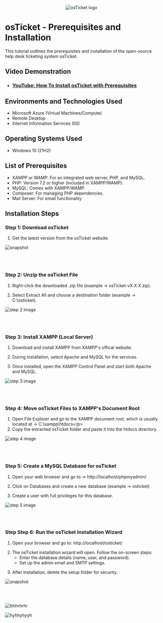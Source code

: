 <p align="center">
<img src="https://i.imgur.com/Clzj7Xs.png" alt="osTicket logo"/>
</p>

<h1>osTicket - Prerequisites and Installation</h1>
This tutorial outlines the prerequisites and installation of the open-source help desk ticketing system osTicket.<br />


<h2>Video Demonstration</h2>

- ### [YouTube: How To Install osTicket with Prerequisites](https://www.youtube.com/watch?v=8bkXbgbJEGk&t=179s)

<h2>Environments and Technologies Used</h2>

- Microsoft Azure (Virtual Machines/Compute)
- Remote Desktop
- Internet Information Services (IIS)

<h2>Operating Systems Used </h2>

- Windows 10</b> (21H2)

<h2>List of Prerequisites</h2>

- XAMPP or WAMP: For an integrated web server, PHP, and MySQL.
- PHP: Version 7.2 or higher (included in XAMPP/WAMP).
- MySQL: Comes with XAMPP/WAMP.
- Composer: For managing PHP dependencies.
- Mail Server: For email functionality 

<h2>Installation Steps</h2>
<p>
<h3>Step 1: Download osTicket</h3>

1. Get the latest version from the osTicket website.
  
![snapshot](https://github.com/user-attachments/assets/da8ba679-06cb-49a5-8a2d-f289cf5ab521)

>
<p> 
<br />
<br />
<p>
<h3>Step 2: Unzip the osTicket File</h3>

1. Right-click the downloaded .zip file (example -> osTicket-vX.X.X.zip).</p>
2. Select Extract All and choose a destination folder (example -> C:\osticket).</p>
   
  
![step 2 image](https://github.com/user-attachments/assets/97f1a53f-809c-401c-b52b-92044fc21670)


>
<p> 
<br />
<br /> 
<p>
<h3>Step 3: Install XAMPP (Local Server)</h3>

1. Download and install XAMPP from XAMPP's offical website.</p>
2. During installation, select Apache and MySQL for the services.</p>
3. Once installed, open the XAMPP Control Panel and start both Apache and MySQL.</p>

![step 3 image](https://github.com/user-attachments/assets/7d3b87f6-9eb0-4b74-9676-f43da7c738af)

>
<p> 
<br />
<br /> 
<p>
<h3>Step 4: Move osTicket Files to XAMPP's Document Root</h3>
  
1. Open File Explorer and go to the XAMPP document root, which is usually located at -> C:\xampp\htdocs\</p>
2. Copy the extracted osTicket folder and paste it into the htdocs directory.</p>
  
![step 4 image](https://github.com/user-attachments/assets/3126b1a9-7e13-446f-b4bf-53c815ad7999)

>
<p> 
<br />
<br /> 
<p>
<h3>Step 5: Create a MySQL Database for osTicket</h3>
  
1. Open your web browser and go to -> http://localhost/phpmyadmin/</p>
2. Click on Databases and create a new database (example -> osticket)</p>
3. Create a user with full privileges for this database.
  
![step 5 image](https://github.com/user-attachments/assets/d16be413-cdde-4407-b788-f7bafe9ab59c)

>
<p> 
<br />
<br /> 
<p>
<h3>Step Step 6: Run the osTicket Installation Wizard</h3>

1. Open your browser and go to: http://localhost/osticket/</p>
2. The osTicket installation wizard will open. Follow the on-screen steps:
   - Enter the database details (name, user, and password).
   - Set up the admin email and SMTP settings.</p>
3. After installation, delete the setup folder for security.     
       


![snapshot](https://github.com/user-attachments/assets/da8ba679-06cb-49a5-8a2d-f289cf5ab521)


>
<p> 
<br />
<br /> 

![tthhrhrhr](https://github.com/user-attachments/assets/b7251a6c-9ef1-4c27-862f-f5e8affa6bb2)





  ![hyhhyhyyh](https://github.com/user-attachments/assets/00bbb412-a948-41aa-8d77-89418e5b1ef7)



